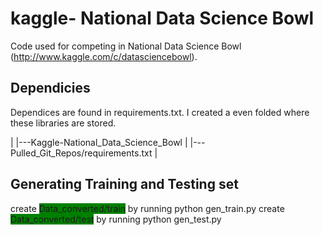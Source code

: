 kaggle- National Data Science Bowl
==============

Code used for competing in National Data Science Bowl (http://www.kaggle.com/c/datasciencebowl).

Dependicies
-----------

Dependices are found in requirements.txt.
I created a even folded where these libraries are stored.

|
|---Kaggle-National_Data_Science_Bowl
|
|---Pulled_Git_Repos/requirements.txt
|

Generating Training and Testing set
------------------------

create <span style="background-color:green">Data_converted/train</span> by running python gen_train.py
create <span style="background-color:green">Data_converted/test</span> by running python gen_test.py


